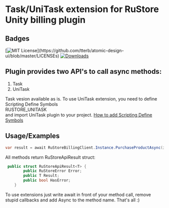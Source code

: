 # Task/UniTask extension for RuStore Unity billing plugin 

## Badges
[![MIT License](https://img.shields.io/apm/l/atomic-design-ui.svg?)](https://github.com/tterb/atomic-design-ui/blob/master/LICENSEs)
[![Downloads](https://img.shields.io/github/downloads/finikigames/RuStore-unity-async/total.svg)](https://github.com/finikigames/RuStore-unity-async/releases)

## Plugin provides two API's to call async methods:
1. Task
2. UniTask

Task vesion available as is. To use UniTask extension, you need to define Scripting Define Symbols <br>RUSTORE_UNITASK</br> and import UniTask plugin to your project.
[How to add Scripting Define Symbols](https://docs.unity3d.com/Manual/CustomScriptingSymbols.html)

## Usage/Examples

```csharp
var result = await RuStoreBillingClient.Instance.PurchaseProductAsync(itemId);
```

All methods return RuStoreApiResult struct:

```csharp
 public struct RuStoreApiResult<T> {
        public RuStoreError Error;
        public T Result;
        public bool HasError;
    }
```

To use extensions just write await in front of your method call, remove stupid callbacks and add Async to the method name.
That's all :)